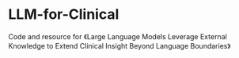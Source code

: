 # LLM-for-Clinical
Code and resource for 《Large Language Models Leverage External Knowledge to Extend Clinical Insight Beyond Language Boundaries》
